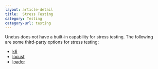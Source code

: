 ```yaml
---
layout: article-detail
title:  Stress Testing
category: Testing
category-url: testing
---
```


Unetus does not have a built-in capability for stress testing. The following are some third-party options for stress testing:

* [k6](https://k6.io/docs/testing-guides/api-load-testing/)
* [locust](https://locust.io/)
* [loader](https://loader.io/)

